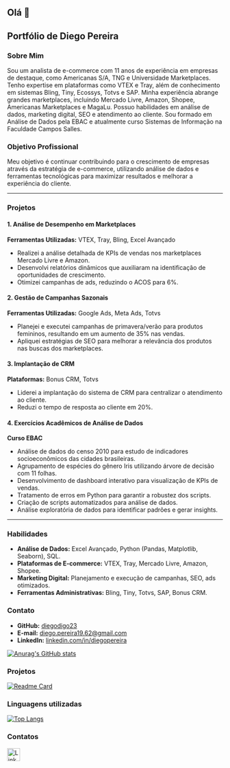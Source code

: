 ## Olá 👋


## Portfólio de Diego Pereira

### Sobre Mim
Sou um analista de e-commerce com 11 anos de experiência em empresas de destaque, como Americanas S/A, TNG e Universidade Marketplaces. Tenho expertise em plataformas como VTEX e Tray, além de conhecimento em sistemas Bling, Tiny, Ecossys, Totvs e SAP. Minha experiência abrange grandes marketplaces, incluindo Mercado Livre, Amazon, Shopee, Americanas Marketplaces e MagaLu. Possuo habilidades em análise de dados, marketing digital, SEO e atendimento ao cliente. Sou formado em Análise de Dados pela EBAC e atualmente curso Sistemas de Informação na Faculdade Campos Salles.

### Objetivo Profissional
Meu objetivo é continuar contribuindo para o crescimento de empresas através da estratégia de e-commerce, utilizando análise de dados e ferramentas tecnológicas para maximizar resultados e melhorar a experiência do cliente.

---

### Projetos

#### 1. **Análise de Desempenho em Marketplaces**
**Ferramentas Utilizadas:** VTEX, Tray, Bling, Excel Avançado
- Realizei a análise detalhada de KPIs de vendas nos marketplaces Mercado Livre e Amazon.
- Desenvolvi relatórios dinâmicos que auxiliaram na identificação de oportunidades de crescimento.
- Otimizei campanhas de ads, reduzindo o ACOS para 6%.

#### 2. **Gestão de Campanhas Sazonais**
**Ferramentas Utilizadas:** Google Ads, Meta Ads, Totvs
- Planejei e executei campanhas de primavera/verão para produtos femininos, resultando em um aumento de 35% nas vendas.
- Apliquei estratégias de SEO para melhorar a relevância dos produtos nas buscas dos marketplaces.

#### 3. **Implantação de CRM**
**Plataformas:** Bonus CRM, Totvs
- Liderei a implantação do sistema de CRM para centralizar o atendimento ao cliente.
- Reduzi o tempo de resposta ao cliente em 20%.

#### 4. **Exercícios Acadêmicos de Análise de Dados**
**Curso EBAC**
- Análise de dados do censo 2010 para estudo de indicadores socioeconômicos das cidades brasileiras.
- Agrupamento de espécies do gênero Iris utilizando árvore de decisão com 11 folhas.
- Desenvolvimento de dashboard interativo para visualização de KPIs de vendas.
- Tratamento de erros em Python para garantir a robustez dos scripts.
- Criação de scripts automatizados para análise de dados.
- Análise exploratória de dados para identificar padrões e gerar insights.

---

### Habilidades
- **Análise de Dados:** Excel Avançado, Python (Pandas, Matplotlib, Seaborn), SQL.
- **Plataformas de E-commerce:** VTEX, Tray, Mercado Livre, Amazon, Shopee.
- **Marketing Digital:** Planejamento e execução de campanhas, SEO, ads otimizados.
- **Ferramentas Administrativas:** Bling, Tiny, Totvs, SAP, Bonus CRM.

### Contato
- **GitHub:** [diegodigo23](https://github.com/diegodigo23)
- **E-mail:** diego.pereira19.62@gmail.com
- **LinkedIn:** [linkedin.com/in/diegopereira](https://linkedin.com/in/diegopereira)



[![Anurag's GitHub stats](https://github-readme-stats.vercel.app/api?username=diegodigo23&show_icons=true&theme=dark)](https://github.com/anuraghazra/github-readme-stats)

### Projetos

[![Readme Card](https://github-readme-stats.vercel.app/api/pin/?username=diegodigo23&repo=diegodigo23.github.io&theme=dark)](https://github.com/diegodigo23/projeto/commit/51eba2b852d126551907890fa45d9623c81a63d1)

### Linguagens utilizadas

[![Top Langs](https://github-readme-stats.vercel.app/api/top-langs/?username=diegodigo23&layout=compact)](https://github.com/anuraghazra/github-readme-stats)

### Contatos

[<img src='https://img.shields.io/badge/LinkedIn-0077B5?style=for-the-badge&logo=linkedin&logoColor=white' alt='Linkedin' height='30'>](https://www.linkedin.com/in/diegopereira68/)
